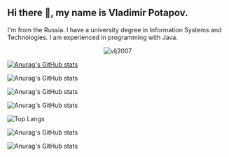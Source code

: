 ## Hi there 👋, my name is Vladimir Potapov.
I'm from the Russia.
I have a university degree in Information Systems and Technologies. I am experienced in programming with Java.


<p align="center"> <img src="https://komarev.com/ghpvc/?username=vlj2007&label=Profile%20views&style=flat-square&abbreviated=true" alt="vlj2007" /> </p>




[![Anurag's GitHub stats](https://github-readme-stats.vercel.app/api?username=vlj2007)](https://github.com/vlj2007/github-readme-stats)

![Anurag's GitHub stats](https://github-readme-stats.vercel.app/api?username=vlj2007&show=reviews,discussions_started,discussions_answered,prs_merged,prs_merged_percentage)

![Anurag's GitHub stats](https://github-readme-stats.vercel.app/api?username=vlj2007&show_icons=true)

![Anurag's GitHub stats](https://github-readme-stats.vercel.app/api?username=vlj2007&commits_year=2025)

![Top Langs](https://github-readme-stats.vercel.app/api/top-langs/?username=vlj2007&stats_format=bytes)

![Anurag's GitHub stats](https://github-readme-stats.vercel.app/api?username=vlj2007&show_icons=true&theme=radical)

![Anurag's GitHub stats](https://github-readme-stats.vercel.app/api?username=vlj2007&show_icons=true&theme=transparent)



<!--
**vlj2007/vlj2007** is a ✨ _special_ ✨ repository because its `README.md` (this file) appears on your GitHub profile.

Here are some ideas to get you started:

- 🔭 I’m currently working on ...
- 🌱 I’m currently learning ...
- 👯 I’m looking to collaborate on ...
- 🤔 I’m looking for help with ...
- 💬 Ask me about ...
- 📫 How to reach me: ...
- 😄 Pronouns: ...
- ⚡ Fun fact: ...
-->
